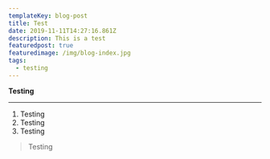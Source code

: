 ```yaml
---
templateKey: blog-post
title: Test
date: 2019-11-11T14:27:16.861Z
description: This is a test
featuredpost: true
featuredimage: /img/blog-index.jpg
tags:
  - testing
---
```

**Testing**

****

1. Testing
2. Testing
3. Testing

> Testing
